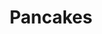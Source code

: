 ---
layout: recipe
title: Pancakes
menu: Buttermilk pancakes served with fruit, scrambled eggs, and bacon. Option to add chocolate chips or blueberries. Toppings include syrup, nutella, peanut butter, and freshly-made whipped cream.
prep_time: 15 minutes
cook_time: 4 minutes
servings: 4
category: Breakfast
effort: low
duration: minutes

ingredients: |
  - 2 cups all-purpose flour
  - 2 teaspoons baking powder
  - 1 teaspoon baking soda
  - ½ teaspoon salt
  - 3 tablespoons sugar
  - 2 large eggs, lightly beaten
  - 3 cups buttermilk
  - 4 tablespoons unsalted butter, melted, plus ½ teaspoon for griddle

instructions: |
  1. Preheat griddle to 375°F.
  2. In a medium bowl, whisk together flour, baking powder, baking soda, salt, and sugar.
  3. Add eggs, buttermilk, and butter; whisk to combine. Batter should have small to medium lumps.
---